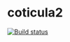 coticula2
=========

[![Build status](https://ci.appveyor.com/api/projects/status/iilfb1308koq162m?svg=true)](https://ci.appveyor.com/project/brus07/coticula2)
